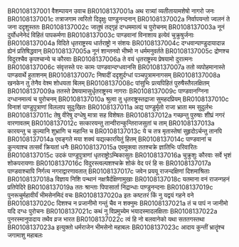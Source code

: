 BR0108137001	वैशम्पायन उवाच
BR0108137001a	अथ रात्र्यां व्यतीतायामशेषो नागरो जनः
BR0108137001c	तत्राजगाम त्वरितो दिदृक्षुः पाण्डुनन्दनान्
BR0108137002a	निर्वापयन्तो ज्वलनं ते जना ददृशुस्ततः
BR0108137002c	जातुषं तद्गृहं दग्धममात्यं च पुरोचनम्
BR0108137003a	नूनं दुर्योधनेनेदं विहितं पापकर्मणा
BR0108137003c	पाण्डवानां विनाशाय इत्येवं चुक्रुषुर्जनाः
BR0108137004a	विदिते धृतराष्ट्रस्य धार्तराष्ट्रो न संशयः
BR0108137004c	दग्धवान्पाण्डुदायादान्न ह्येनं प्रतिषिद्धवान्
BR0108137005a	नूनं शान्तनवो भीष्मो न धर्ममनुवर्तते
BR0108137005c	द्रोणश्च विदुरश्चैव कृपश्चान्ये च कौरवाः
BR0108137006a	ते वयं धृतराष्ट्रस्य प्रेषयामो दुरात्मनः
BR0108137006c	संवृत्तस्ते परः कामः पाण्डवान्दग्धवानसि
BR0108137007a	ततो व्यपोहमानास्ते पाण्डवार्थे हुताशनम्
BR0108137007c	निषादीं ददृशुर्दग्धां पञ्चपुत्रामनागसम्
BR0108137008a	खनकेन तु तेनैव वेश्म शोधयता बिलम्
BR0108137008c	पांसुभिः प्रत्यपिहितं पुरुषैस्तैरलक्षितम्
BR0108137009a	ततस्ते प्रेषयामासुर्धृतराष्ट्रस्य नागराः
BR0108137009c	पाण्डवानग्निना दग्धानमात्यं च पुरोचनम्
BR0108137010a	श्रुत्वा तु धृतराष्ट्रस्तद्राजा सुमहदप्रियम्
BR0108137010c	विनाशं पाण्डुपुत्राणां विललाप सुदुःखितः
BR0108137011a	अद्य पाण्डुर्मृतो राजा भ्राता मम सुदुर्लभः
BR0108137011c	तेषु वीरेषु दग्धेषु मात्रा सह विशेषतः
BR0108137012a	गच्छन्तु पुरुषाः शीघ्रं नगरं वारणावतम्
BR0108137012c	सत्कारयन्तु तान्वीरान्कुन्तिराजसुतां च ताम्
BR0108137013a	कारयन्तु च कुल्यानि शुभ्राणि च महान्ति च
BR0108137013c	ये च तत्र मृतास्तेषां सुहृदोऽर्चन्तु तानपि
BR0108137014a	एवङ्गते मया शक्यं यद्यत्कारयितुं हितम्
BR0108137014c	पाण्डवानां च कुन्त्याश्च तत्सर्वं क्रियतां धनैः
BR0108137015a	एवमुक्त्वा ततश्चक्रे ज्ञातिभिः परिवारितः
BR0108137015c	उदकं पाण्डुपुत्राणां धृतराष्ट्रोऽम्बिकासुतः
BR0108137016a	चुक्रुशुः कौरवाः सर्वे भृशं शोकपरायणाः
BR0108137016c	विदुरस्त्वल्पशश्चक्रे शोकं वेद परं हि सः
BR0108137017a	पाण्डवाश्चापि निर्गत्य नगराद्वारणावतात्
BR0108137017c	जवेन प्रययू राजन्दक्षिणां दिशमाश्रिताः
BR0108137018a	विज्ञाय निशि पन्थानं नक्षत्रैर्दक्षिणामुखाः
BR0108137018c	यतमाना वनं राजन्गहनं प्रतिपेदिरे
BR0108137019a	ततः श्रान्ताः पिपासार्ता निद्रान्धाः पाण्डुनन्दनाः
BR0108137019c	पुनरूचुर्महावीर्यं भीमसेनमिदं वचः
BR0108137020a	इतः कष्टतरं किं नु यद्वयं गहने वने
BR0108137020c	दिशश्च न प्रजानीमो गन्तुं चैव न शक्नुमः
BR0108137021a	तं च पापं न जानीमो यदि दग्धः पुरोचनः
BR0108137021c	कथं नु विप्रमुच्येम भयादस्मादलक्षिताः
BR0108137022a	पुनरस्मानुपादाय तथैव व्रज भारत
BR0108137022c	त्वं हि नो बलवानेको यथा सततगस्तथा
BR0108137023a	इत्युक्तो धर्मराजेन भीमसेनो महाबलः
BR0108137023c	आदाय कुन्तीं भ्रातॄंश्च जगामाशु महाबलः
